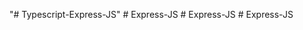 "# Typescript-Express-JS" 
#   E x p r e s s - J S  
 #   E x p r e s s - J S  
 #   E x p r e s s - J S  
 